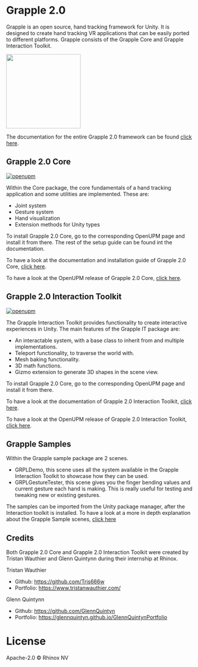 # Grapple 2.0
Grapple is an open source, hand tracking framework for Unity. It is designed
to create hand tracking VR applications that can be easily ported to different platforms. Grapple consists of the
Grapple Core and Grapple Interaction Toolkit.

<img src="https://github.com/Rhinox-Training/grpl-2.0/assets/55093987/be4368cf-7d1f-4e2f-90c6-bb5dc2b94ede" width="200" />

The documentation for the entire Grapple 2.0 framework can be found [click here](https://rhinox-training.github.io/grpl-2.0/).

## Grapple 2.0 Core
[![openupm](https://img.shields.io/npm/v/com.rhinox.open.grpl2?label=openupm&registry_uri=https://package.openupm.com)](https://openupm.com/packages/com.rhinox.open.grpl2/)

Within the Core package, the core fundamentals of a hand tracking application and some utilities are implemented. These
are:
- Joint system
- Gesture system
- Hand visualization
- Extension methods for Unity types

To install Grapple 2.0 Core, go to the corresponding OpenUPM page and install it from there. The rest of the setup guide can be found int the documentation.

To have a look at the documentation and installation guide of Grapple 2.0 Core, [click here](https://rhinox-training.github.io/grpl-2.0/pages/GRPL_Core/core.html).

To have a look at the OpenUPM release of Grapple 2.0 Core, [click here](https://openupm.com/packages/com.rhinox.open.grpl2/).

## Grapple 2.0 Interaction Toolkit
[![openupm](https://img.shields.io/npm/v/com.rhinox.open.grpl2?label=openupm&registry_uri=https://package.openupm.com)](https://openupm.com/packages/com.rhinox.open.grpl2it/)

The Grapple Interaction Toolkit provides functionality to create interactive experiences in Unity. The main features of
the Grapple IT package are:

- An interactable system, with a base class to inherit from and multiple implementations.
- Teleport functionality, to traverse the world with.
- Mesh baking functionality.
- 3D math functions.
- Gizmo extension to generate 3D shapes in the scene view.

To install Grapple 2.0 Core, go to the corresponding OpenUPM page and install it from there.

To have a look at the documentation of Grapple 2.0 Interaction Toolkit, [click here](https://rhinox-training.github.io/grpl-2.0/pages/GRPL_IT/GrappleIT.html).

To have a look at the OpenUPM release of Grapple 2.0 Interaction Toolkit, [click here](https://openupm.com/packages/com.rhinox.open.grpl2it/).

## Grapple Samples
Within the Grapple sample package are 2 scenes.

- GRPLDemo, this scene uses all the system available in the Grapple Interaction Toolkit to showcase how they can be used.
- GRPLGestureTester, this scene gives you the finger bending values and current gesture each hand is making. This is really useful for testing and tweaking new or existing gestures.


The samples can be imported from the Unity package manager, after the Interaction toolkit is installed.
To have a look at a more in depth explanation about the Grapple Sample scenes, [click here](https://rhinox-training.github.io/grpl-2.0/pages/GRPL_Samples/GRPLSamples.html)

## Credits
Both Grapple 2.0 Core and Grapple 2.0 Interaction Toolkit were created by Tristan Wauthier and Glenn Quintynn during their internship at Rhinox.

Tristan Wauthier
- Github: https://github.com/Tris666w
- Portfolio: https://www.tristanwauthier.com/

Glenn Quintynn
- Github: https://github.com/GlennQuintyn
- Portfolio: https://glennquintyn.github.io/GlennQuintynPortfolio

# License
Apache-2.0 © Rhinox NV
